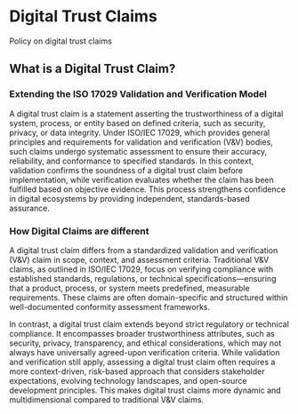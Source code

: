 # Digital Trust Claims
Policy on digital trust claims
## What is a Digital Trust Claim?

### Extending the ISO 17029 Validation and Verification Model

A digital trust claim is a statement asserting the trustworthiness of a digital system, process, or entity based on defined criteria, such as security, privacy, or data integrity. Under ISO/IEC 17029, which provides general principles and requirements for validation and verification (V&V) bodies, such claims undergo systematic assessment to ensure their accuracy, reliability, and conformance to specified standards. In this context, validation confirms the soundness of a digital trust claim before implementation, while verification evaluates whether the claim has been fulfilled based on objective evidence. This process strengthens confidence in digital ecosystems by providing independent, standards-based assurance.

### How Digital Claims are different

A digital trust claim differs from a standardized validation and verification (V&V) claim in scope, context, and assessment criteria. Traditional V&V claims, as outlined in ISO/IEC 17029, focus on verifying compliance with established standards, regulations, or technical specifications—ensuring that a product, process, or system meets predefined, measurable requirements. These claims are often domain-specific and structured within well-documented conformity assessment frameworks.

In contrast, a digital trust claim extends beyond strict regulatory or technical compliance. It encompasses broader trustworthiness attributes, such as security, privacy, transparency, and ethical considerations, which may not always have universally agreed-upon verification criteria. While validation and verification still apply, assessing a digital trust claim often requires a more context-driven, risk-based approach that considers stakeholder expectations, evolving technology landscapes, and open-source development principles. This makes digital trust claims more dynamic and multidimensional compared to traditional V&V claims.